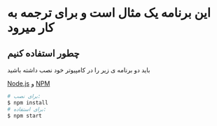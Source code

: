 # این برنامه یک مثال است و برای ترجمه به کار میرود
## چطور استفاده کنیم

باید دو برنامه ی زیر را در کامپیوتر خود نصب داشته باشید

[Node.js](https://nodejs.org/)
و
[NPM](https://www.npmjs.com/)

```sh
# برای نصب:
$ npm install
# برای استفاده:
$ npm start
```

